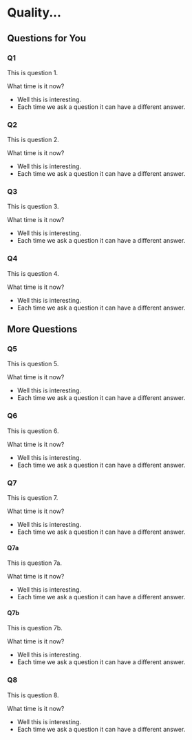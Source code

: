 # Quality...

## Questions for You

### Q1

This is question 1.

What time is it now?

* Well this is interesting.
* Each time we ask a question it can have a different answer.

### Q2

This is question 2.

What time is it now?

* Well this is interesting.
* Each time we ask a question it can have a different answer.

### Q3

This is question 3.

What time is it now?

* Well this is interesting.
* Each time we ask a question it can have a different answer.

### Q4

This is question 4.

What time is it now?

* Well this is interesting.
* Each time we ask a question it can have a different answer.

## More Questions

### Q5

This is question 5.

What time is it now?

* Well this is interesting.
* Each time we ask a question it can have a different answer.

### Q6

This is question 6.

What time is it now?

* Well this is interesting.
* Each time we ask a question it can have a different answer.

### Q7

This is question 7.

What time is it now?

* Well this is interesting.
* Each time we ask a question it can have a different answer.

#### Q7a

This is question 7a.

What time is it now?

* Well this is interesting.
* Each time we ask a question it can have a different answer.

#### Q7b

This is question 7b.

What time is it now?

* Well this is interesting.
* Each time we ask a question it can have a different answer.

### Q8

This is question 8.

What time is it now?

* Well this is interesting.
* Each time we ask a question it can have a different answer.
